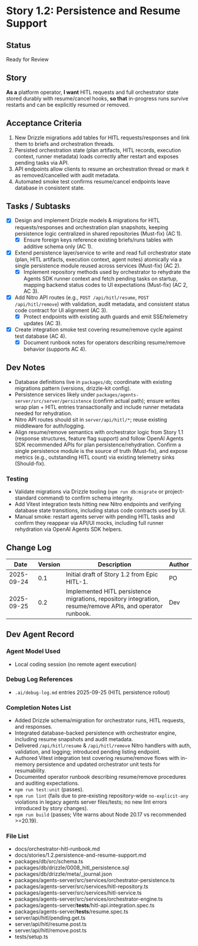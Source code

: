 # Story 1.2: Persistence and Resume Support

## Status
Ready for Review

## Story
**As a** platform operator,
**I want** HITL requests and full orchestrator state stored durably with resume/cancel hooks,
**so that** in-progress runs survive restarts and can be explicitly resumed or removed.

## Acceptance Criteria
1. New Drizzle migrations add tables for HITL requests/responses and link them to briefs and orchestration threads.
2. Persisted orchestration state (plan artifacts, HITL records, execution context, runner metadata) loads correctly after restart and exposes pending tasks via API.
3. API endpoints allow clients to resume an orchestration thread or mark it as removed/cancelled with audit metadata.
4. Automated smoke test confirms resume/cancel endpoints leave database in consistent state.

## Tasks / Subtasks
- [x] Design and implement Drizzle models & migrations for HITL requests/responses and orchestration plan snapshots, keeping persistence logic centralized in shared repositories (Must-fix) (AC 1).
  - [x] Ensure foreign keys reference existing briefs/runs tables with additive schema only (AC 1).
- [x] Extend persistence layer/service to write and read full orchestrator state (plan, HITL artifacts, execution context, agent notes) atomically via a single persistence module reused across services (Must-fix) (AC 2).
  - [x] Implement repository methods used by orchestrator to rehydrate the Agents SDK runner context and fetch pending tasks on startup, mapping backend status codes to UI expectations (Must-fix) (AC 2, AC 3).
- [x] Add Nitro API routes (e.g., `POST /api/hitl/resume`, `POST /api/hitl/remove`) with validation, audit metadata, and consistent status code contract for UI alignment (AC 3).
  - [x] Protect endpoints with existing auth guards and emit SSE/telemetry updates (AC 3).
- [x] Create integration smoke test covering resume/remove cycle against test database (AC 4).
  - [x] Document runbook notes for operators describing resume/remove behavior (supports AC 4).

## Dev Notes
- Database definitions live in `packages/db`; coordinate with existing migrations pattern (versions, drizzle-kit config).
- Persistence services likely under `packages/agents-server/src/server/persistence` (confirm actual path); ensure writes wrap plan + HITL entries transactionally and include runner metadata needed for rehydration.
- Nitro API routes should sit in `server/api/hitl/*`; reuse existing middleware for auth/logging.
- Align resume/remove semantics with orchestrator logic from Story 1.1 (response structures, feature flag support) and follow OpenAI Agents SDK recommended APIs for plan persistence/rehydration. Confirm a single persistence module is the source of truth (Must-fix), and expose metrics (e.g., outstanding HITL count) via existing telemetry sinks (Should-fix).

### Testing
- Validate migrations via Drizzle tooling (`npm run db:migrate` or project-standard command) to confirm schema integrity.
- Add Vitest integration tests hitting new Nitro endpoints and verifying database state transitions, including status code contracts used by UI.
- Manual smoke: restart agents server with pending HITL tasks and confirm they reappear via API/UI mocks, including full runner rehydration via OpenAI Agents SDK helpers.

## Change Log
| Date | Version | Description | Author |
|------|---------|-------------|--------|
| 2025-09-24 | 0.1 | Initial draft of Story 1.2 from Epic HITL-1. | PO |
| 2025-09-25 | 0.2 | Implemented HITL persistence migrations, repository integration, resume/remove APIs, and operator runbook. | Dev |

## Dev Agent Record

### Agent Model Used
- Local coding session (no remote agent execution)

### Debug Log References
- `.ai/debug-log.md` entries 2025-09-25 (HITL persistence rollout)

### Completion Notes List
- Added Drizzle schema/migration for orchestrator runs, HITL requests, and responses.
- Integrated database-backed persistence with orchestrator engine, including resume snapshots and audit metadata.
- Delivered `/api/hitl/resume` & `/api/hitl/remove` Nitro handlers with auth, validation, and logging; introduced pending listing endpoint.
- Authored Vitest integration test covering resume/remove flows with in-memory persistence and updated orchestrator unit tests for resumability.
- Documented operator runbook describing resume/remove procedures and auditing expectations.
- `npm run test:unit` (passes).
- `npm run lint` (fails due to pre-existing repository-wide `no-explicit-any` violations in legacy agents server files/tests; no new lint errors introduced by story changes).
- `npm run build` (passes; Vite warns about Node 20.17 vs recommended >=20.19).

### File List
- docs/orchestrator-hitl-runbook.md
- docs/stories/1.2.persistence-and-resume-support.md
- packages/db/src/schema.ts
- packages/db/drizzle/0008_hitl_persistence.sql
- packages/db/drizzle/meta/_journal.json
- packages/agents-server/src/services/orchestrator-persistence.ts
- packages/agents-server/src/services/hitl-repository.ts
- packages/agents-server/src/services/hitl-service.ts
- packages/agents-server/src/services/orchestrator-engine.ts
- packages/agents-server/__tests__/hitl-api.integration.spec.ts
- packages/agents-server/__tests__/resume.spec.ts
- server/api/hitl/pending.get.ts
- server/api/hitl/resume.post.ts
- server/api/hitl/remove.post.ts
- tests/setup.ts
